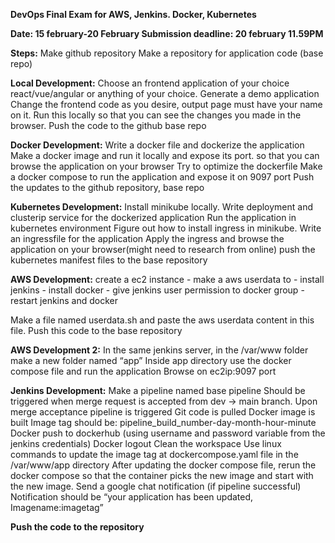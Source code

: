 **DevOps Final Exam for AWS, Jenkins. Docker, Kubernetes**

**Date: 			15 february-20 February
Submission deadline: 	20 february 11.59PM**

**Steps:**
Make github repository
Make a repository for application code (base repo)

**Local Development:**
Choose an frontend application of your choice react/vue/angular or anything of your choice.
Generate a demo application
Change the frontend code as you desire, output page must have your name on it.
Run this locally so that you can see the changes you made in the browser.
Push the code to the github base repo


**Docker Development:**
Write a docker file and dockerize the application
Make a docker image and run it locally and expose its port. so that you can browse the application on your browser
Try to optimize the dockerfile
Make a docker compose to run the application and expose it on 9097 port
Push the updates to the github repository, base repo

**Kubernetes Development:**
Install minikube locally.
Write deployment and clusterip service for the dockerized application
Run the application in kubernetes environment
Figure out how to install ingress in minikube.
Write an ingressfile for the application
Apply the ingress and browse the application on your browser(might need to research from online)
push the kubernetes manifest files to the base repository


**AWS Development:**
 create a ec2 instance
	- make a aws userdata to 
		- install jenkins 
		- install docker
		- give jenkins user permission to docker group
		- restart jenkins and docker 

Make a file named userdata.sh and paste the aws userdata content in this file.
Push this code to the base repository 




**AWS Development 2:**
In the same jenkins server, in the /var/www folder make a new folder named “app”
Inside app directory use the docker compose file and run the application
Browse on ec2ip:9097 port

**Jenkins Development:**
Make a pipeline	 named base pipeline
Should be triggered when merge request is accepted from dev -> main branch.
Upon merge acceptance pipeline is triggered
Git code is pulled
Docker image is built
Image tag should be:
pipeline_build_number-day-month-hour-minute
Docker push to dockerhub (using username and password variable  from the jenkins credentials)
Docker logout
Clean the workspace
Use linux commands to update the image tag at dockercompose.yaml file in the /var/www/app directory
After updating the docker compose file, rerun the docker compose so that the container picks the new image and start with the new image.
Send a google chat notification (if pipeline successful)
Notification should be “your application has been updated,
Imagename:imagetag”

			
**Push the code to the repository**


